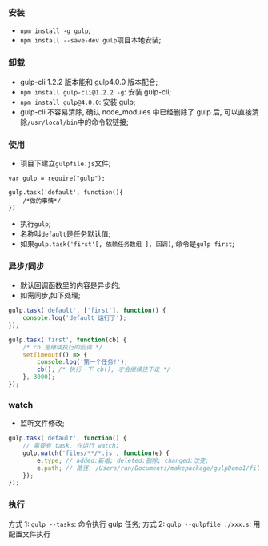 ### 安装

- `npm install -g gulp`;
- `npm install --save-dev gulp`项目本地安装;

### 卸载

- gulp-cli 1.2.2 版本能和 gulp4.0.0 版本配合;
- `npm install gulp-cli@1.2.2 -g`: 安装 gulp-cli;
- `npm install gulp@4.0.0`: 安装 gulp;
- gulp-cli 不容易清除, 确认 node_modules 中已经删除了 gulp 后, 可以直接清除`/usr/local/bin`中的命令软链接;

### 使用

- 项目下建立`gulpfile.js`文件;

```
var gulp = require("gulp");

gulp.task('default', function(){
    /*做的事情*/
})
```

- 执行`gulp`;
- 名称叫`default`是任务默认值;
- 如果`gulp.task('first'[, 依赖任务数组 ], 回调)`, 命令是`gulp first`;

### 异步/同步

- 默认回调函数里的内容是异步的;
- 如需同步,如下处理;

```js
gulp.task('default', ['first'], function() {
	console.log('default 运行了');
});

gulp.task('first', function(cb) {
	/* cb 是继续执行的回调 */
	setTimeout(() => {
		console.log('第一个任务!');
		cb(); /* 执行一下 cb(), 才会继续往下走 */
	}, 3000);
});
```

### watch

- 监听文件修改;

```js
gulp.task('default', function() {
	// 需要有 task, 在运行 watch;
	gulp.watch('files/**/*.js', function(e) {
		e.type; // added:新增; deleted:删除; changed:改变;
		e.path; // 路径: /Users/ran/Documents/makepackage/gulpDemo1/files/dir1/one.js
	});
});
```

### 执行

方式 1: `gulp --tasks`: 命令执行 gulp 任务;
方式 2: `gulp --gulpfile ./xxx.s`: 用配置文件执行
